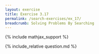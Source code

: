 ```yaml
---
layout: exercise
title: Exercise 3.17
permalink: /search-exercises/ex_17/
breadcrumb: Solving Problems By Searching
---
```


{% include mathjax_support %}

<div><i class="arrow-up loader" data-chapter="search-exercises" data-exercise="ex_17" data-rating="0"></i></div>
{% include_relative question.md %}
